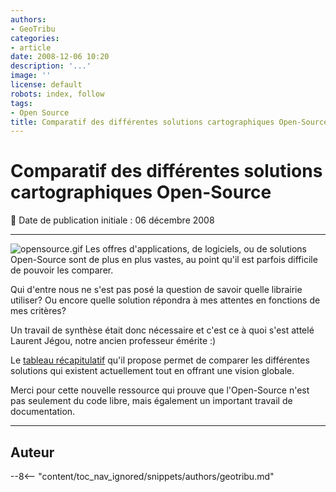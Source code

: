 ```yaml
---
authors:
- GeoTribu
categories:
- article
date: 2008-12-06 10:20
description: '...'
image: ''
license: default
robots: index, follow
tags:
- Open Source
title: Comparatif des différentes solutions cartographiques Open-Source
---
```


# Comparatif des différentes solutions cartographiques Open-Source


:calendar: Date de publication initiale : 06 décembre 2008


----

![opensource.gif](/sites/default/files/Tuto/img/Blog/OpenSource/opensource.gif) Les offres d'applications, de logiciels, ou de solutions Open-Source sont de plus en plus vastes, au point qu'il est parfois difficile de pouvoir les comparer.


Qui d'entre nous ne s'est pas posé la question de savoir quelle librairie utiliser? Ou encore quelle solution répondra à mes attentes en fonctions de mes critères?


Un travail de synthèse était donc nécessaire et c'est ce à quoi s'est attelé Laurent Jégou, notre ancien professeur émérite :)


Le [tableau récapitulatif](http://www.geotests.net/cours/sigma/webmapping/tableau_webmapping.pdf) qu'il propose permet de comparer les différentes solutions qui existent actuellement tout en offrant une vision globale.


Merci pour cette nouvelle ressource qui prouve que l'Open-Source n'est pas seulement du code libre, mais également un important travail de documentation.




----

## Auteur

--8<-- "content/toc_nav_ignored/snippets/authors/geotribu.md"
